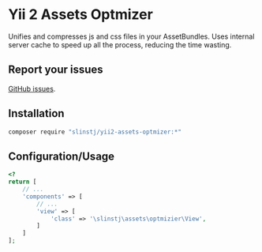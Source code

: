 Yii 2 Assets Optmizer
===========================

Unifies and compresses js and css files in your AssetBundles. Uses internal server cache
to speed up all the process, reducing the time wasting.

Report your issues
-------
[GitHub issues](https://github.com/slinstj/yii2-assets-optimizer/issues).

Installation
------------
```bash
composer require "slinstj/yii2-assets-optmizer:*"
```

Configuration/Usage
---------
```php
<?
return [
	// ...
	'components' => [
		// ...
		'view' => [
			'class' => '\slinstj\assets\optmizier\View',
		]
	]
];
```
